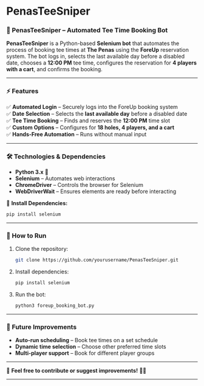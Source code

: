# PenasTeeSniper

### **📌 PenasTeeSniper – Automated Tee Time Booking Bot**  

**PenasTeeSniper** is a Python-based **Selenium bot** that automates the process of booking tee times at **The Penas** using the **ForeUp** reservation system. The bot logs in, selects the last available day before a disabled date, chooses a **12:00 PM** tee time, configures the reservation for **4 players with a cart**, and confirms the booking.  

---

### **⚡ Features**  
✅ **Automated Login** – Securely logs into the ForeUp booking system  
✅ **Date Selection** – Selects the **last available day** before a disabled date  
✅ **Tee Time Booking** – Finds and reserves the **12:00 PM** time slot  
✅ **Custom Options** – Configures for **18 holes, 4 players, and a cart**  
✅ **Hands-Free Automation** – Runs without manual input  

---

### **🛠️ Technologies & Dependencies**  
- **Python 3.x** 🐍  
- **Selenium** – Automates web interactions  
- **ChromeDriver** – Controls the browser for Selenium  
- **WebDriverWait** – Ensures elements are ready before interacting  

📌 **Install Dependencies:**  
```bash
pip install selenium
```

---

### **🚀 How to Run**  
1. Clone the repository:  
   ```bash
   git clone https://github.com/yourusername/PenasTeeSniper.git
   ```
2. Install dependencies:  
   ```bash
   pip install selenium
   ```
3. Run the bot:  
   ```bash
   python3 foreup_booking_bot.py
   ```

---

### **🔧 Future Improvements**
- **Auto-run scheduling** – Book tee times on a set schedule  
- **Dynamic time selection** – Choose other preferred time slots  
- **Multi-player support** – Book for different player groups  

---

💬 **Feel free to contribute or suggest improvements!** 🚀⛳  

---
